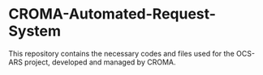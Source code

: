 # CROMA-Automated-Request-System

This repository contains the necessary codes and files used for the OCS-ARS project, developed and managed by CROMA.
